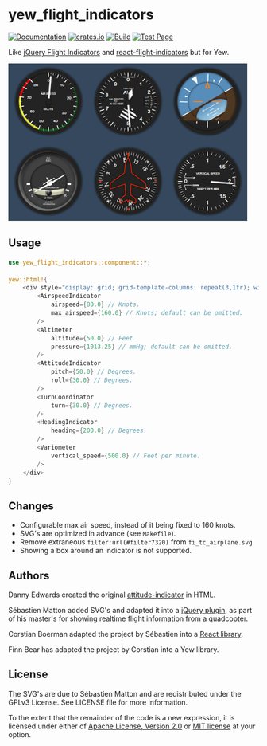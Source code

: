 # yew_flight_indicators

[![Documentation](https://docs.rs/yew_confetti/badge.svg)](https://docs.rs/yew_flight_indicators)
[![crates.io](https://img.shields.io/crates/v/yew_flight_indicators.svg)](https://crates.io/crates/yew_flight_indicators)
[![Build](https://github.com/finnbear/yew_flight_indicators/actions/workflows/build.yml/badge.svg)](https://github.com/finnbear/yew_flight_indicators/actions/workflows/build.yml) 
[![Test Page](https://img.shields.io/badge/Test-page-green)](https://finnbear.github.io/yew_flight_indicators/)

Like [jQuery Flight Indicators](https://github.com/sebmatton/jQuery-Flight-Indicators) and [react-flight-indicators](https://github.com/skyhop/react-flight-indicators) but for Yew.

![example](/example.png)

## Usage

```rust
use yew_flight_indicators::component::*;

yew::html!{
    <div style="display: grid; grid-template-columns: repeat(3,1fr); width: min-content;">
        <AirspeedIndicator
            airspeed={80.0} // Knots.
            max_airspeed={160.0} // Knots; default can be omitted.
        />
        <Altimeter
            altitude={50.0} // Feet.
            pressure={1013.25} // mmHg; default can be omitted.
        />
        <AttitudeIndicator
            pitch={50.0} // Degrees.
            roll={30.0} // Degrees.
        />
        <TurnCoordinator
            turn={30.0} // Degrees.
        />
        <HeadingIndicator
            heading={200.0} // Degrees.
        />
        <Variometer
            vertical_speed={500.0} // Feet per minute.
        />
    </div>
}
```

## Changes

- Configurable max air speed, instead of it being fixed to 160 knots.
- SVG's are optimized in advance (see `Makefile`).
- Remove extraneous `filter:url(#filter7320)` from `fi_tc_airplane.svg`.
- Showing a box around an indicator is not supported.

## Authors

Danny Edwards created the original [attitude-indicator](https://gitlab.com/DannyEdwards/attitude-indicator) in HTML.

Sébastien Matton added SVG's and adapted it into a [jQuery plugin](https://github.com/sebmatton/jQuery-Flight-Indicators), as part of his master's for showing realtime flight information from a quadcopter.

Corstian Boerman adapted the project by Sébastien into a [React library](https://github.com/skyhop/react-flight-indicators).

Finn Bear has adapted the project by Corstian into a Yew library.

## License

The SVG's are due to Sébastien Matton and are redistributed under the GPLv3 License. See LICENSE file for more information.

To the extent that the remainder of the code is a new expression, it is licensed under either of [Apache License, Version 2.0](https://www.apache.org/licenses/LICENSE-2.0) or [MIT license](http://opensource.org/licenses/MIT) at your option.